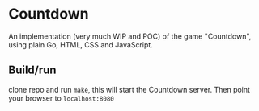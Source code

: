 # Countdown
An implementation (very much WIP and POC) of the game "Countdown", using plain Go, HTML, CSS and JavaScript.

## Build/run
clone repo and run `make`, this will start the Countdown server.
Then point your browser to `localhost:8080`
